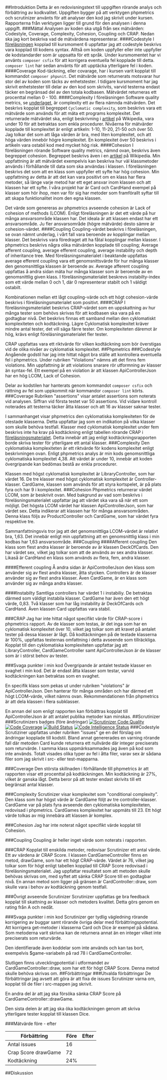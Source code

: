 ##Introduktion
Detta är en redovisningstext till uppgiften rörande analys och förbättring av kodkvalitet. Uppgiften bygger på att verktygen phpmetrics och scrutinizer använts för att analyser den kod jag skrivit under kursen. Rapporterna från verktygen ligger till grund för den analysen i denna uppgift.
###Mättal
Analysen av koden ska utgå från sex mätvärden: Codestyle, Coverage, Complexity, Cohesion, Coupling och CRAP. Nedan ska jag kort beskriva vad de mätvärdena representerar.
####Codestyle
I [föreläsningen](https://www.youtube.com/watch?v=T3nK2ppTru4) kopplad till kursmoment 6 uppfattar jag att codestyle beskrivs vara kopplad till kodens syntax. Alltså om koden uppfyller eller inte uppfyller de kodstandarder som är uppsatta för ett språk. Under kursmomentet har vi använts `composer csfix` för att korrigera eventuella fel kopplade till detta. `composer lint` har sedan använts för att upptäcka ytterligare fel i koden.
####Coverage
Kod-täckning, eller covarage, har i kursen varit kopplat till kommandot `composer phpunit`. Det mätvärde som returnerats motsvarar hur stor del av koden som täcks av enhetstester. I tidigare kursmoment har jag skrivit enhetstester till delar av den kod som skrivits, varvid testerna endast täcker en begränsad del av den totala kodbasen. Mätvärdet returneras ett procenttal mellan 0 - 100.
####Complexity
I föreläsningen Software quality metrics, se [underlaget](https://dbwebb-se.github.io/mvc/lecture/L06-static-code-analysis-and-metrics/slide.html), är complexity ett av flera nämnda mätvärden. Det beskrivs kopplat till begreppet `Cyclomatic complexity`, som beskrivs vara ett mätvärde som används för att mäta ett programs komplexitet. Det returnerade mätvärdet ska, enligt beskrivning i [artikel](https://en.wikipedia.org/wiki/Cyclomatic_complexity) på Wikipedia, vara under 10 för att betraktas som enkla procedurer. Nivåerna för mätvärder kopplade till komplexitet är enligt artikeln: 1-10, 11-20, 21-50 och över 50. Jag tolkar det som att låga värden är bra, med liten komplexitet, och att höga värden innebör högre komplexitet. En komplexitet över 50 beskrivs i artikeln vara ostabil kod med mycket hög risk.
####Cohesion
I föreläsningen rörande Software quality metrics, nämnd ovan, beskrivs även begreppet cohesion. Begreppet beskrivs även i en [artikel](https://en.wikipedia.org/wiki/Cohesion_(computer_science)) på Wikipedia. Min uppfattning är att mätvärdet exempelvis kan beskriva hur väl klassmetoder används i förhållande till data som ska användas i klassen. I föreläsningen beskrivs det som att en klass som uppfyller ett syfte har hög cohesion. Min uppfattning av detta är att det kan vara positivt om en klass har flera metoder, så länge varje metod har ett eget ansvar inom klassen och att klassen har ett syfte. I våra projekt har är Card och CardHand exempel på klasser som hör ihop, men var för sig har metoder som framförallt syftar till att skapa funktionalitet inom den egna klassen.

Det värde som genereras av phpmetrics avseende cohesion är Lack of cohesion of methods (LCOM). Enligt föreläsningen är det ett värde på hur många ansvarsområde klassen har. Det ideala är att klassen endast har ett ansvarsområde. Ju fler ansvarsområde (högre mätvärde) desto sämre är cohesion-värdet.
####Coupling
Coupling-värdet beskrivs i föreläsningen, se ovan nämnt underlag, i vårt fall vara beroende av kopplingar mellan klasser. Det beskrivs vara föredraget att ha fåtal kopplingar mellan klasser. I phpmetrics beskrivs några olika mätvärden kopplade till coupling; Average afferent coupling, average efferent coupling, average instability och depth of inheritance tree. Med föreläsningsmaterialet i beaktande uppfattas average efferent coupling vara ett genomsnittsvärde för hur många klasser den genomsnittliga klassen är beroende av. Average afferent coupling uppfattas å andra sidan mäta hur många klasser som är beroende av en genomsnittlig given klass. I föreläsningsmaterialet beskrevs instabilty-index som ett värde mellan 0 och 1, där 0 representerar stabilt och 1 väldigt ostabilt.

Kombinationen mellan ett lågt coupling-värde och ett högt cohesion-värde beskrivs i föreläsningsmaterialet som positivt.
####CRAP
I föreläsningsmaterialet beskrivs CRAP-värdet som en uppskattning av hur många tester som behövs skrivas för att kodbasen ska vara på en godtagbar nivå. Det beskrivs finnas ett samband mellan den cyklomatiskt komplexiteten och kodtäckning. Lägre Cyklomatisk komplexitet kräver mindre antal tester, det vill säga färre tester. Om komplexiteten däremot är hög, krävs enligt föreläsningsmaterialet fler tester.

CRAP uppfattas vara ett riktvärde för vilken kodtäckning som bör överstigas vid de olika nivåer av cyklomatisk komplexitet.
##Phpmetrics
###Codestyle
Angående godstil har jag inte hittat något bra ställe att kontrollera eventuella fel i phpmetrics. Under rubriken "Violations" nämns att det finns fem violations. Min uppfattning är att violations snarare rör utformning av klasser än syntax-fel. Ett exempel på en violation är att klassen ApiControllerJson har en hög LCOM, Lack of Cohesion.

Delar av kodstilen har hanterats genom kommandot `composer csfix` och rättning av fel som uppkommit när kommandor `composer lint` körts.
###Coverage
Rubriken "assertions" visar antalet assertions som noterats vid analysen. Siffran vid första testet var 50 assertions. Vid vidare kontroll noterades att testerna täcker åtta klasser och att 16 av klasser saknar tester.

I sammanhanget visar phpmetrics den cyklomatiska komplexiteten för de otestade klasserna. Detta uppfattar jag som en indikation på vilka klasser som skulle behöva testfall. Klasser med cyklomatisk komplexitet under fem beskrivs inte ha krav på kodtäckning enligt tabellen rörande CRAP i [föreläsningsmaterialet](https://dbwebb-se.github.io/mvc/lecture/L06-static-code-analysis-and-metrics/slide.html). Detta innebär att jag enligt kodtäckningsrapporten borde skriva tester för ytterligare ett antal klasser.
###Complexity
Den cyklomatiska komplexiteten är ett riktvärde för kodens komplexitet enligt beskrivningen ovan. Enligt phpmetrics analys är min kods genomsnittliga cyklomatiska komplexitet 4,38. Att värdet är under 10, innebär att koden övergripande kan bedömas bestå av enkla procedurer.

Klassen med högst cyklomatisk komplexitet är LibraryController, som har värdet 16. De tre klasser med högst cyklomatisk komplexitet är Controller-klasser. CardGame, klassen som används för att styra kortspelet, är på plats fyra och har 9 i komplexitet.
###Cohesion
Phpmetrics returnerar värdet LCOM, som är beskrivit ovan. Med bakgrund av vad som beskrivs i föreläsningsmaterialet uppfattar jag att värdet ska vara så när ett som möjligt. Det högsta LCOM värdet har klassen ApiControllerJson, som har värdet sex. Detta indikerar att klassen har för många ansvarsområden. Denna klass följs av ProductController och CardGame, som har värdet fyra respektive tre.

Sammanfattningsvis tror jag att det genomsnittliga LCOM-värdet är relativt bra, 1,63. Det innebär enligt min uppfattning att en genomsnittlig klass i min kodbas har 1,63 ansvarsområde.
###Coupling
####Afferent coupling
Den klass som flest andra klasser är beroende av är klassen DeckOfCards. Den har värdet sex, vilket jag tolkar som att de används av sex andra klasser. Likaså är CardHand en klass som används av flera, fem, andra klasser.

####Efferent coupling
Å andra sidan är ApiControllerJson den klass som använder sig av flest andra klasser, åtta stycken. Controllers är de klasser använder sig av flest andra klasser. Även CardGame, är en klass som använder sig av många andra klasser.

####Instabilty
Samtliga controllers har värdet 1 i instabiliy. De betraktas därmed som väldigt instabila klasser. CardGame har även den ett högt värde, 0,83. Två klasser som har låg instability är DeckOfCards och CardHand. Även klassen Card uppfattas vara stabil.

###CRAP
Jag har inte hittat något specifikt värde för CRAP-score i phpmetrics rapport. Av de klasser som testas, är det inga som har en cyklomatisk komplexitet över 10, vilket jag tolkar som att kravet på antalet tester på dessa klasser är lågt. Då kodtäckningen på de testade klasserna är 100%, uppfattas testernas omfattning i detta avseende som tillräckliga. Kopplat till den cyklomatiska komplexiteten uppfattar jag att LibraryController, CardGameController samt ApiControllerJson är de klasser som är i störst behov av tester.

###Svaga punkter i min kod
Övergripande är antalet testade klasser en svaghet i min kod. Det är endast åtta klasser som testar, varvid kodtäckningen kan betraktas som en svaghet.

En specifik klass som pekas ut under rubriken "violations" är ApiControllerJson. Den hanterar för många områden och har därmed ett högt LCOM-värde, vilket nämns ovan. Rekommendationen från phpmetrics är att dela klassen i flera subklasser.

En annan del som enligt rapporten kan förbättras kopplat till ApiControllerJson är att antalet publika metoder kan minskas.
##Scrutinizer
###Scrutinizers badges (före ändringar)
[![Scrutinizer Code Quality](https://scrutinizer-ci.com/g/nsbcj/mvc_report/badges/quality-score.png?b=main)](https://scrutinizer-ci.com/g/nsbcj/mvc_report/?branch=main)
[![Code Coverage](https://scrutinizer-ci.com/g/nsbcj/mvc_report/badges/coverage.png?b=main)](https://scrutinizer-ci.com/g/nsbcj/mvc_report/?branch=main)
[![Build Status](https://scrutinizer-ci.com/g/nsbcj/mvc_report/badges/build.png?b=main)](https://scrutinizer-ci.com/g/nsbcj/mvc_report/build-status/main)
[![Code Intelligence Status](https://scrutinizer-ci.com/g/nsbcj/mvc_report/badges/code-intelligence.svg?b=main)](https://scrutinizer-ci.com/code-intelligence)
###Codestyle
Scrutiziner uppfattas under rubriken "issues" ge en del förslag om ändringar kopplade till kodstil. Bland annat genererades en varning rörande fall där metoden Card kunde returnera ett nullvärde där integer preciserats som returvärde. I samma klass uppmärksammades jag även på kod som inte används. Totalt visades olika typer av fel i åtta filer, varav sex är sådana filer som jag skrivit i src- eller test-mapparna.

###Coverage
Den största skillnaden i förhållande till phpmetrics är att rapporten visar ett procenttal på kodtäckningen. Min kodtäckning är 27%, vilket är ganska lågt. Detta beror på att tester endast skrivits till ett begränsat antal klasser.

###Complexity
Scrutinizer visar komplexitet som "conditional complexity". Den klass som har högst värde är CardGame följt av tre controller-klasser. CardGame var på plats fyra avseende den cyklomatiska komplexiteten, redovisad i phpmetrics. CardGames komplexitet har uppmäts till 23. Ett högt värde tolkas av mig innebära att klassen är komplex.

###Cohesion
Jag har inte noterat något specifikt värde kopplat till Cohesion.

###Coupling
Coupling är heller inget värde som noterats i rapporten.

###CRAP
Kopplat till enskilda metoder, redovisar Scrutinizer ett antal värde. Ett av värdena är CRAP Score. I klassen CardGameController finns en metod, drawGame, som har ett högt CRAP-värde. Värdet är 76, vilket jag tolkar som för högt enligt tabellen kopplad till CRAP Score redovisad i föreläsningsmaterialet. Jag uppfattar resultatet som att metoden skulle behövas skrivas om, med syftet att sänka CRAP Score till en godtagbar nivå. En annan metod som ligger på gränsen är CardController::draw, som skulle vara i behov av kodtäckning genom testfall.

###Övrigt avseende Scrutinizer
Scrutinizer uppfattas ge bra feedback kopplat till skattning av klasser och metoders kvalitet. Detta görs genom en rating från A och nedåt.

###Svaga punkter i min kod
Scrutinizer ger tydlig vägledning rörande korrigering av buggar samt rörande övriga delar med förbättringspotential. Att korrigera get-metoder i klasserna Card och Dice är exempel på sådana. Som metoderna varit skrivna kan de returnera annat än en integer vilket inte preciserats som returvärde.

Den identifierade även koddelar som inte används och kan tas bort, exempelvis $game-variabeln på rad 78 i CardGameController.

Slutligen finns utvecklingpotential i utformandet av CardGameController::draw, som har ett för högt CRAP Score. Denna metod skulle behöva skrivas om.
##Förbättringar
###Utvalda förbättringar
De förbättringar jag avsett att göra är att fixa de issues Scrutinizer varna om, kopplat till de filer i src-mappen jag skrivit.

En andra del är att jag ska försöka sänka CRAP Score på CardGameController::drawGame.

Den sista delen är att jag ska öka kodtäckningen genom att skriva ytterligare tester kopplat till klassen Dice.

###Mätvärde före - efter

| Förbättring  | Före   | Efter   |
|---|---|---|
| Antal issues  | 16  |   |
| Crap Score drawGame | 72 |   |
| Kodtäckning   | 24%  |   |

##Diskussion

